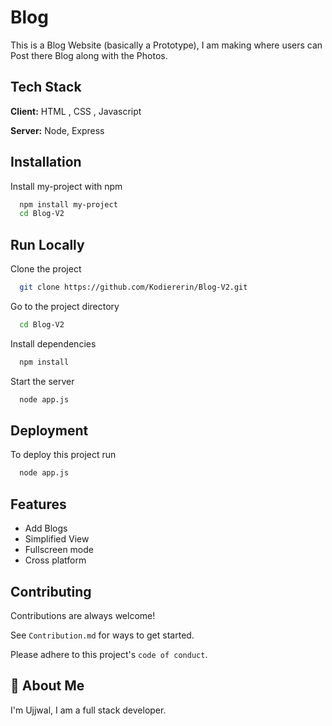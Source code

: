 # Blog

This is a Blog Website (basically a Prototype), I am making where users can Post there Blog along with the Photos.

## Tech Stack

**Client:** HTML , CSS , Javascript

**Server:** Node, Express

## Installation

Install my-project with npm

```bash
  npm install my-project
  cd Blog-V2
```

## Run Locally

Clone the project

```bash
  git clone https://github.com/Kodiererin/Blog-V2.git
```

Go to the project directory

```bash
  cd Blog-V2
```

Install dependencies

```bash
  npm install
```

Start the server

```bash
  node app.js
```

## Deployment

To deploy this project run

```bash
  node app.js
```

## Features

- Add Blogs
- Simplified View
- Fullscreen mode
- Cross platform

## Contributing

Contributions are always welcome!

See `Contribution.md` for ways to get started.

Please adhere to this project's `code of conduct`.

## 🚀 About Me

I'm Ujjwal, I am a  full stack developer.
